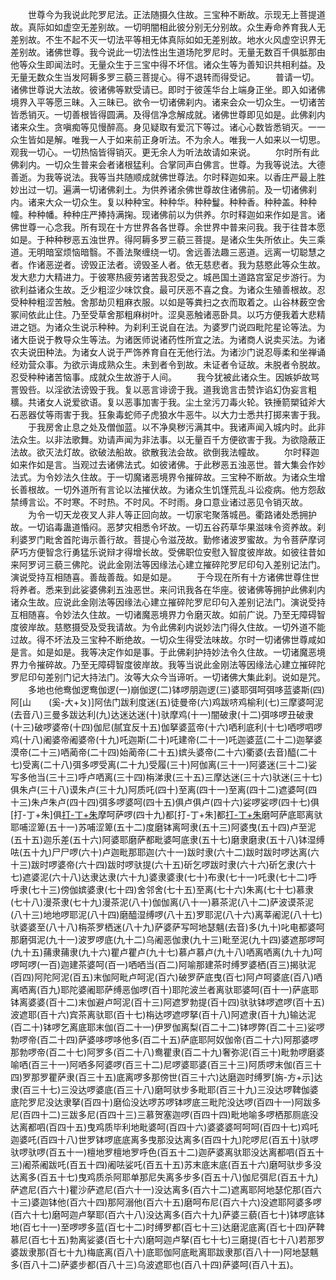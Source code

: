 <!-- { "loadSidebar": true } -->
　　世尊今为我说此陀罗尼法。正法随摄久住故。三宝种不断故。示现无上菩提道故。真际如如虚空无差别故。一切明闇相此彼分别无分别故。众生寿命养育我人无差别故。不生不起不灭一切法平等相无体真际如如无差别故。地水火风虚空识界无差别故。诸佛世尊。我今说此一切法性出生道场陀罗尼时。无量无数百千俱胝那由他等众生即闻法时。无量众生于三宝中得不坏信。诸众生等为善知识共相利益。及无量无数众生当发阿耨多罗三藐三菩提心。得不退转而得受记。
　　普请一切。诸佛世尊说大法故。彼诸佛等默受请已。即时于彼莲华台上端身正坐。即入如诸佛境界入平等愿三昧。入三昧已。欲令一切诸佛刹内。诸来会众一切众生。一切诸苦皆悉销灭。一切善根皆得圆满。及得信净念解成就。诸佛世尊即见如是。此佛刹内诸来众生。贪嗔痴等见慢醉高。身见疑取有爱沉下等过。诸心心数皆悉销灭。一一众生皆如是解。唯我一人于如来前正身听法。不为余人。唯我一人如来以一切思。观我一切心。一切热恼皆得销灭。更无余人为听法故请如来说。
　　尔时所有此佛刹内。一切众生普来会者诸根猛利。合掌同声白佛言。世尊。为我等说法。大德善逝。为我等说法。我等当共随顺成就佛世尊法。尔时释迦如来。以香庄严最上胜妙出过一切。遍满一切诸佛刹土。为供养诸余佛世尊故住诸佛前。及一切诸佛刹内。诸来大众一切众生。复以种种宝。种种华。种种鬘。种种香。种种盖。种种幢。种种幡。种种庄严捧持满掬。现诸佛前以为供养。尔时释迦如来作如是言。诸佛世尊一心念我。所有现在十方世界各各世尊。余世界中普来问我。我于往昔本愿如是。于种种秽恶五浊世界。得阿耨多罗三藐三菩提。是诸众生失所依止。失三乘道。无明暗室烦恼暗翳。不善法聚缠绕一切。舍远善法趣三恶道。远离一切聪慧之者。作诸恶逆者。谤毁正法者。谤毁圣人者。依无慈悲者。我为慈愍此等众生故。发大悲力大精进力。于彼寒热疲劳诸苦我忍受之。城邑国土道路宫室足步游行。为欲利益诸众生故。乏少粗涩少味饮食。最可厌恶不喜之食。为诸众生殖善根故。忍受种种粗涩苦触。舍那劫贝粗麻衣服。以如是等粪扫之衣而取着之。山谷林薮空舍冢间依此止住。乃至受草舍那粗麻树叶。涩臭恶触诸恶卧具。以巧方便我着大悲精进之铠。为诸众生说示种种。为刹利王说自在法。为婆罗门说四毗陀星论等法。为诸大臣说于教导众生等法。为诸医师说诸药性所宜之法。为诸商人说卖买法。为诸农夫说田种法。为诸女人说于严饰养育自在无他行法。为诸沙门说忍辱柔和坐禅诵经劝营众事。为欲示诲成熟众生。未到者令到故。未证者令证故。未脱者令脱故。忍受种种诸苦恼事。成就众生故游于人间。
　　我今犹被此诸众生。因嫉妒故骂詈毁呰。以淫欲法谤毁于我。复以恶言诽谤于我。道我诡言击赞诈谄幻伪妄言粗穬。共诸女人说爱欲语。复以恶事加害于我。尘土坌污刀毒火轮。铁捶箭槊钺斧大石恶器仗等雨害于我。狂象毒蛇师子虎狼水牛恶牛。以大力士悉共打掷来害于我。
　　于我房舍止息之处及僧伽蓝。以不净臭秽污满其中。我诸声闻入城内时。此非法众生。以非法歌舞。劝请声闻为非法事。以无量百千方便欲害于我。为欲隐蔽正法故。欲灭法灯故。欲破法船故。欲散我法会故。欲倒我法幢故。
　　尔时释迦如来作如是言。当观过去诸佛法式。如彼诸佛。于此秽恶五浊恶世。普大集会作妙法式。为令妙法久住故。于一切魔诸恶境界令摧碎故。三宝种不断故。为诸众生增长善根故。一切外道所有言论以法摧伏故。为诸众生饥馑荒乱斗讼疫病。他方怨敌禁缚言讼。不时寒。不时热。不时风。不时雨。身口意业诸过恶见令销灭故。
　　为令一切天龙夜叉人非人等正回向故。一切家宅聚落城邑。衢路诸处悉拥护故。一切谄毒蛊道惛闷。恶梦灾相悉令坏故。一切五谷药草华果滋味令资养故。刹利婆罗门毗舍首陀诲示善行故。菩提心令滋茂故。勤修诸波罗蜜故。为令菩萨摩诃萨巧方便智念行勇猛乐说辩才得增长故。受佛职位安慰入智度彼岸故。如彼往昔如来阿罗诃三藐三佛陀。说此金刚法等因缘法心建立摧碎陀罗尼印句入差别记法门。演说受持互相随喜。善哉善哉。如是如是。
　　于今现在所有十方诸佛世尊住世将养者。悉来到此娑婆佛刹五浊恶世。来问讯我各在华座。彼诸佛等拥护此佛刹内诸众生故。应说此金刚法等因缘法心建立摧碎陀罗尼印句入差别记法门。演说受持互相随喜。令妙法久住故。一切诸魔恶境界力令磨灭故。如前广说。乃至无障碍智度彼岸故。慈愍摄受及受我请故。为令此佛刹内说妙法门得久住故。一切外道不能过故。得不坏法及三宝种不断绝故。一切众生得受法味故。尔时一切诸佛世尊咸如是言。如是如是。我等决定作如是事。于此佛刹护持妙法令久住故。一切诸魔恶境界力令摧碎故。乃至无障碍智度彼岸故。我等当说此金刚法等因缘法心建立摧碎陀罗尼印句差别门记大持法门。汝等大众今当谛听。一切诸佛大集此刹。说如是咒。
　　多地也他鸯伽逻鸯伽逻(一)崩伽逻(二)钵啰朋迦逻(三)婆耶弭呵弭哆蓝婆斯(四)阿[山　　(奚-大+ㄆ)]阿佉门跋利度迷(五)徒曼帝(六)鸡跋哜鸡榆利(七)三摩婆呵泥(去音八)三曼多跋达利(九)达迷达迷(十)驮摩鸡(十一)闇破隶(十二)弭哆啰丑破隶(十三)破啰婆帝(十四)伽尼(腻宜反十五)伽拏婆蓝帝(十六)哂利底利(十七)哂啰呬啰鸡(十八)阇婆帝阇婆帝(十九)吒迦斯(二十)吒建帝(二十一)吒迦婆蓝(二十二)迦拏婆漠帝(二十三)哂蔺帝(二十四)始蔺帝(二十五)嫔头婆帝(二十六)衢婆(去音)醯(二十七)受离(二十八)弭多啰受离(二十九)受履(三十)阿伽离(三十一)阿婆迷(三十二)娑写多他当(三十三)呼卢哂离(三十四)栴涕隶(三十五)三摩达迷(三十六)驮迷(三十七)俱朱卢(三十八)谟朱卢(三十九)阿质吒(四十)至离(四十一)至离(四十二)遮婆呵(四十三)朱卢朱卢(四十四)弭多啰婆呵(四十五)俱卢俱卢(四十六)娑啰娑啰(四十七)俱[打-丁+朱]俱[打-丁+朱](四十八)摩呵萨啰(四十九)都[打-丁+朱]都[打-丁+朱](五十)磨呵萨底耶离驮耶哺涩箄(五十一)苏哺涩箄(五十二)度磨钵离呵隶(五十三)阿婆曳(五十四)卢至泥(五十五)迦乐差(五十六)阿婆耶磨萨都毗婆呵底隶(五十七)磨隶磨隶(五十八)钵湿缚呿(五十九)尸尸啰(六十)卢迦毗那耶迦(六十一)跋时隶(六十二)跋时跋时啰达离(六十三)跋时啰婆帝(六十四)跋时啰驮提(六十五)斫乞啰跋时隶(六十六)斫乞隶(六十七)遮婆泥(六十八)达隶达隶(六十九)婆隶婆隶(七十)布隶(七十一)吒隶(七十二)呼呼隶(七十三)傍伽嫔婆隶(七十四)舍邻舍(七十五)至离(七十六)朱离(七十七)慕隶(七十八)漫茶隶(七十九)漫茶泥(八十)伽伽离(八十一)慕茶泥(八十二)萨波谟茶泥(八十三)地地啰耶泥(八十四)磨醯湿缚啰(八十五)罗耶泥(八十六)离莘阇泥(八十七)驮婆婆至(八十八)栴茶罗栖迷(八十九)萨婆萨写呵地瑟魑(去音)多(九十)叱电都婆呵那磨弭泥(九十一)波罗啰底(九十二)乌阇恶伽隶(九十三)毗至泥(九十四)婆遮那啰呵(九十五)蒱隶蒱隶(九十六)瞿卢瞿卢(九十七)慕卢慕卢(九十八)哂离哂离(九十九)呵啰呵啰(一百)迦建茶婆呵(百一)哂哂当(百二)阿喻那建茶时缚罗婆栖(百三)揭驮泥(百四)阿陀阿泥(百五)末伽阿毗卢呵泥(百六)破罗萨底曳(百七)阿卢呵婆底(百八)哂离哂离(百九)耶陀婆阇耶萨缚恶伽啰(百十)耶陀波兰者离驮耶婆呵(百十一)萨底耶钵离婆婆(百十二)末伽避卢呵泥(百十三)阿遮罗勃提(百十四)驮驮钵啰遮啰(百十五)波遮耶(百十六)宾茶离驮耶(百十七)栴达啰遮啰拏(百十八)阿遮隶(百十九)输达泥(百二十)钵啰乞离底耶末伽(百二十一)伊罗伽离梨(百二十二)钵啰弊(百二十三)娑啰勃啰帝(百二十四)萨婆哆啰哆他多(百二十五)萨底耶阿奴伽帝(百二十六)阿那婆啰那勃啰帝(百二十七)阿罗多(百二十八)鸯瞿隶(百二十九)奢弥泥(百三十)毗勃啰磨婆喻哂(百三十一)阿哂多阿婆啰(百三十二)尼啰婆耶婆(百三十三)阿质啰末伽(百三十四)罗那罗瞿萨隶(百三十五)底离啰多那傍世(百三十六)达磨迦时缚罗[旃-方+示]达隶(百三十七)三没达啰婆底(百三十八)磨呵驮步多毗耶(百三十九)三没达啰鞞伽婆底陀罗尼没达隶拏(百四十)磨佡没达啰苏啰钵啰底三毗陀没达啰(百四十一)阿跋多尼(百四十二)三跋多尼(百四十三)三慕贺塞迦啰(百四十四)毗地喻多啰栖那厕底没达离都呬(百四十五)曳鸡质毕利地毗婆呵(百四十六)婆婆婆呵呵呵(百四十七)鸡吒迦婆吒(百四十八)世罗钵啰底底离多曳那没达离多(百四十九)陀啰尼(百五十)驮啰驮啰驮啰(百五十一)檀地罗檀地罗呼色(百五十二)迦萨婆离驮耶没达离都呬(百五十三)阇茶阇跋吒(百五十四)阇呿娑吒(百五十五)苏末底末底(百五十六)磨呵驮步多没达离多(百五十七)曳鸡质杀阿耶单那尼失离多步多(百五十八)伽尼弭尼(百五十九)萨遮尼(百六十)瞿沙萨遮尼(百六十一)没达离多(百六十二)遮离耶阿地瑟佗那(百六十三)婆迦钵他(百六十四)那阿溺他(百六十五)磨呵布尼(百六十六)没遮耶阿婆多啰(百六十七)磨呵迦卢拏耶(百六十八)没达离多(百六十九)萨婆三藐(百七十)钵啰底钵地(百七十一)至啰啰多蓝(百七十二)时缚罗都(百七十三)达磨泥底离(百七十四)萨鞞慕尼(百七十五)勃离娑婆(百七十六)磨呵迦卢拏(百七十七)三磨提(百七十八)若那罗婆跋隶那(百七十九)梅底离(百八十)底耶伽阿底毗离耶跋隶那(百八十一)阿地瑟魑多(百八十二)萨婆步都(百八十三)乌波遮耶也(百八十四)萨婆呵(百八十五)。
